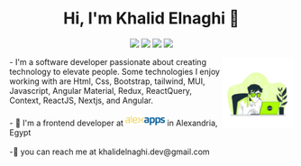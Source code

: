 <h1 align="center">Hi, I'm Khalid Elnaghi 👋</h1>
<p align="center">
  <a href="https://twitter.com/khalidelnaghii" target="_blank"><img src="https://img.shields.io/badge/twitter-%231FA1F1?style=flat&logo=twitter&logoColor=white"/></a>
  <a href="https://www.linkedin.com/in/khaidelnaghi/" target="_blank"><img src="https://img.shields.io/badge/linkedin-%230177B5?style=flat&logo=linkedin&logoColor=white"/></a>
  <a href="https://web.facebook.com/khalidelnaghi/" target="_blank"><img src="https://img.shields.io/badge/facebook-%23E4415F?style=flat&logo=facebook&color=white&logoColor=blue&labelColor=white"/></a>        
  <a href="https://www.instagram.com/khalidelnaghi" target="_blank"><img src="https://img.shields.io/badge/instagram-%23E4415F?style=flat&logo=instagram&logoColor=white"/></a>
</p>
<img
  src="https://github.com/KhalidElnaghi/KhalidElnaghi/blob/main/image.png"
  align="right"
  width="25%"
  height="25%"
  borderRadius="50px"
/>
<div> - I'm a software developer passionate about creating technology to elevate people. Some technologies I enjoy working with are Html, Css, Bootstrap, tailwind, MUI, Javascript, Angular Material, Redux, ReactQuery, Context, ReactJS, Nextjs, and Angular.</div>
<br/>
<div style="height:100px,display:flex,align-items:base-line;align-items:center">- 🔭 I'm a frontend developer at <a href="https://www.linkedin.com/company/alexandria-for-programming?originalSubdomain=eg" target="_blank"><img src="https://github.com/KhalidElnaghi/KhalidElnaghi/blob/main/company.jpg" style="width:70px" /></a> in Alexandria, Egypt </div>
<br/>
<div>-💬 you can reach me at <span textStyle="italic">khalidelnaghi.dev@gmail.com</span> </div>
       
        
   
